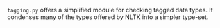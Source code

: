 `tagging.py` offers a simplified module for checking tagged data types. It condenses many of the types offered by NLTK into a simpler type-set.
